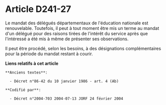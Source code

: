 # Article D241-27

Le mandat des délégués départementaux de l'éducation nationale est renouvelable. Toutefois, il peut à tout moment être mis un
terme au mandat d'un délégué pour des raisons tirées de l'intérêt du service après que l'intéressé a été mis à même de
présenter ses observations.

Il peut être procédé, selon les besoins, à des désignations complémentaires pour la période du mandat restant à courir.

**Liens relatifs à cet article**

	**Anciens textes**:

	  - Décret n°86-42 du 10 janvier 1986 - art. 4 (Ab)

	**Codifié par**:

	  - Décret n°2004-703 2004-07-13 JORF 24 février 2004
